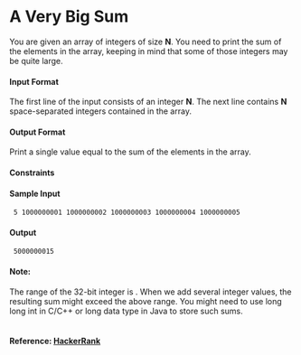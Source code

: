A Very Big Sum
==============
You are given an array of integers of size **N**. You need to print the sum of the elements in the array, keeping in mind that some of those integers may be quite large.

#### Input Format

The first line of the input consists of an integer **N**. The next line contains **N** space-separated integers contained in the array.

#### Output Format

Print a single value equal to the sum of the elements in the array.

#### Constraints 
 

#### Sample Input
`
5
1000000001 1000000002 1000000003 1000000004 1000000005`

#### Output
`
5000000015`
#### Note:

The range of the 32-bit integer is .
When we add several integer values, the resulting sum might exceed the above range. You might need to use long long int in C/C++ or long data type in Java to store such sums.
<br>
<br>
#### Reference: [HackerRank](https://www.hackerrank.com/challenges/a-very-big-sum)
